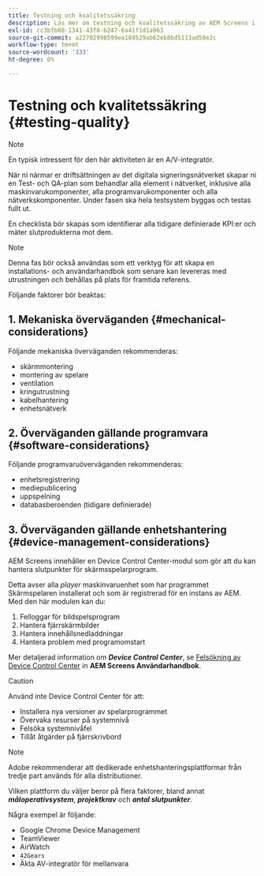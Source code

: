 ```yaml
---
title: Testning och kvalitetssäkring
description: Läs mer om testning och kvalitetssäkring av AEM Screens i Best Practices Guide.
exl-id: cc3bfb88-1341-43f8-b247-6a41f1d1a963
source-git-commit: a22702998599ea184529ab62eb8bd5113ad58e2c
workflow-type: tm+mt
source-wordcount: '333'
ht-degree: 0%

---
```


# Testning och kvalitetssäkring {#testing-quality}

>[!NOTE]
>En typisk intressent för den här aktiviteten är en A/V-integratör.

När ni närmar er driftsättningen av det digitala signeringsnätverket skapar ni en Test- och QA-plan som behandlar alla element i nätverket, inklusive alla maskinvarukomponenter, alla programvarukomponenter och alla nätverkskomponenter.
Under fasen ska hela testsystem byggas och testas fullt ut.

En checklista bör skapas som identifierar alla tidigare definierade KPI:er och mäter slutprodukterna mot dem.

>[!NOTE]
>
>Denna fas bör också användas som ett verktyg för att skapa en installations- och användarhandbok som senare kan levereras med utrustningen och behållas på plats för framtida referens.

Följande faktorer bör beaktas:

## 1. Mekaniska överväganden {#mechanical-considerations}

Följande mekaniska överväganden rekommenderas:

* skärmmontering
* montering av spelare
* ventilation
* kringutrustning
* kabelhantering
* enhetsnätverk

## 2. Överväganden gällande programvara {#software-considerations}

Följande programvaruöverväganden rekommenderas:

* enhetsregistrering
* mediepublicering
* uppspelning
* databasberoenden (tidigare definierade)


## 3. Överväganden gällande enhetshantering {#device-management-considerations}

AEM Screens innehåller en Device Control Center-modul som gör att du kan hantera slutpunkter för skärmsspelarprogram.

Detta avser alla *player* maskinvaruenhet som har programmet Skärmspelaren installerat och som är registrerad för en instans av AEM.
Med den här modulen kan du:

1. Felloggar för bildspelsprogram
1. Hantera fjärrskärmbilder
1. Hantera innehållsnedladdningar
1. Hantera problem med programomstart

Mer detaljerad information om ***Device Control Center***, se [Felsökning av Device Control Center](https://experienceleague.adobe.com/en/docs/experience-manager-screens/user-guide/troubleshooting/monitoring-screens) in **AEM Screens Användarhandbok**.

>[!CAUTION]
>
>Använd inte Device Control Center för att:
>
>* Installera nya versioner av spelarprogrammet
>* Övervaka resurser på systemnivå
>* Felsöka systemnivåfel
>* Tillåt åtgärder på fjärrskrivbord


>[!NOTE]
>
> Adobe rekommenderar att dedikerade enhetshanteringsplattformar från tredje part används för alla distributioner.

Vilken plattform du väljer beror på flera faktorer, bland annat ***måloperativsystem***, ***projektkrav*** och ***antal slutpunkter***.

Några exempel är följande:

* Google Chrome Device Management
* TeamViewer
* AirWatch
* `42Gears`
* Äkta AV-integratör för mellanvara
